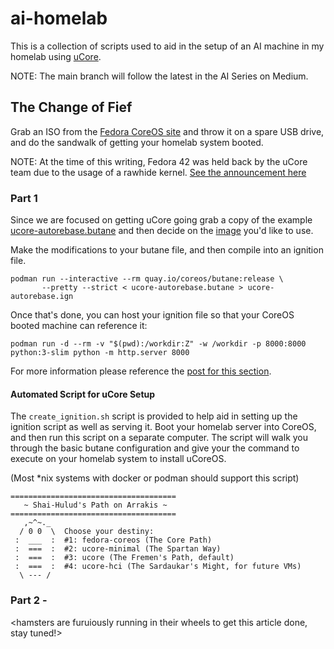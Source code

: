 # ai-homelab
This is a collection of scripts used to aid in the setup of an AI machine in my homelab using [uCore](https://github.com/ublue-os/ucore).

NOTE: The main branch will follow the latest in the AI Series on Medium.

## The Change of Fief

Grab an ISO from the [Fedora CoreOS site](https://fedoraproject.org/coreos/) and throw it on a spare USB drive, and do the sandwalk of getting your homelab system booted.

NOTE: At the time of this writing, Fedora 42 was held back by the uCore team due to the usage of a rawhide kernel. [See the announcement here](https://github.com/ublue-os/ucore?tab=readme-ov-file#announcements)

### Part 1

Since we are focused on getting uCore going grab a copy of the example [ucore-autorebase.butane](https://github.com/ublue-os/ucore/blob/main/examples/ucore-autorebase.butane) and then decide on the [image](https://github.com/ublue-os/ucore?tab=readme-ov-file#features) you'd like to use.

Make the modifications to your butane file, and then compile into an ignition file.

```
podman run --interactive --rm quay.io/coreos/butane:release \
       --pretty --strict < ucore-autorebase.butane > ucore-autorebase.ign
```

Once that's done, you can host your ignition file so that your CoreOS booted machine can reference it:

```
podman run -d --rm -v "$(pwd):/workdir:Z" -w /workdir -p 8000:8000 python:3-slim python -m http.server 8000
```

For more information please reference the [post for this section](https://medium.com/@codenomad/my-dune-inspired-ai-art-homelab-part-1-bad4efff07a7).

#### Automated Script for uCore Setup

The `create_ignition.sh` script is provided to help aid in setting up the ignition script
as well as serving it. Boot your homelab server into CoreOS, and then run this script on a separate computer. The script will walk you through the basic butane configuration and give your the command to execute on your homelab system to install uCoreOS.

(Most *nix systems with docker or podman should support this script)

```
=====================================
   ~ Shai-Hulud's Path on Arrakis ~
=====================================
   ,~^~._
  / 0 0  \  Choose your destiny:
 :  ___  :  #1: fedora-coreos (The Core Path)
 :  ===  :  #2: ucore-minimal (The Spartan Way)
 :  ===  :  #3: ucore (The Fremen's Path, default)
 :  ===  :  #4: ucore-hci (The Sardaukar's Might, for future VMs)
  \ --- /
```

### Part 2 - 

<hamsters are furuiously running in their wheels to get this article done, stay tuned!>


